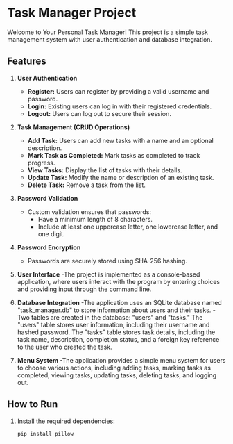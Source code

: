 # Task Manager Project

Welcome to Your Personal Task Manager! This project is a simple task management system with user authentication and database integration.

## Features

1. **User Authentication**
   - **Register:** Users can register by providing a valid username and password.
   - **Login:** Existing users can log in with their registered credentials.
   - **Logout:** Users can log out to secure their session.

2. **Task Management (CRUD Operations)**
   - **Add Task:** Users can add new tasks with a name and an optional description.
   - **Mark Task as Completed:** Mark tasks as completed to track progress.
   - **View Tasks:** Display the list of tasks with their details.
   - **Update Task:** Modify the name or description of an existing task.
   - **Delete Task:** Remove a task from the list.

3. **Password Validation**
   - Custom validation ensures that passwords:
     - Have a minimum length of 8 characters.
     - Include at least one uppercase letter, one lowercase letter, and one digit.

4. **Password Encryption**
   - Passwords are securely stored using SHA-256 hashing.
5. **User Interface**
   -The project is implemented as a console-based application, where users interact with the program by entering choices and providing input through the command line.
6. **Database Integration**
   -The application uses an SQLite database named "task_manager.db" to store information about users and their tasks.
   -Two tables are created in the database: "users" and "tasks." The "users" table stores user information, including their username and hashed password. The "tasks" table stores task details, including the task name, description, completion status, and a foreign key reference to the user who created the task.
7. **Menu System**
   -The application provides a simple menu system for users to choose various actions, including adding tasks, marking tasks as completed, viewing tasks, updating tasks, deleting tasks, and logging out.
## How to Run

1. Install the required dependencies:

   ```bash
   pip install pillow 
